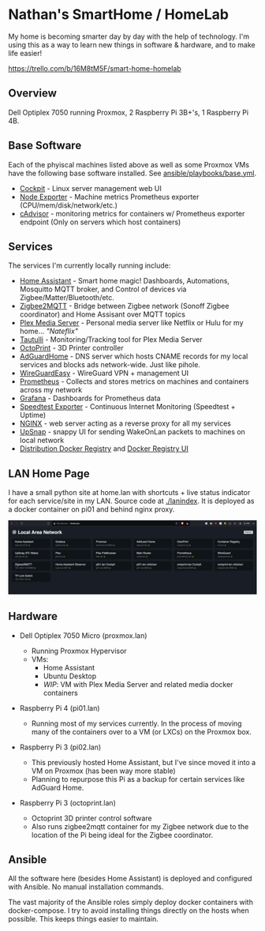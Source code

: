 # Nathan's SmartHome / HomeLab

My home is becoming smarter day by day with the help of technology. I'm using this as a way to learn new things in software & hardware, and to make life easier!

https://trello.com/b/16M8tM5F/smart-home-homelab

## Overview

Dell Optiplex 7050 running Proxmox, 2 Raspberry Pi 3B+'s, 1 Raspberry Pi 4B.

## Base Software

Each of the phyiscal machines listed above as well as some Proxmox VMs have the following base software installed. See [ansible/playbooks/base.yml](./ansible/playbooks/base.yml).

* [Cockpit](https://cockpit-project.org/) - Linux server management web UI
* [Node Exporter](https://github.com/prometheus/node_exporter) - Machine metrics Prometheus exporter (CPU/mem/disk/network/etc.)
* [cAdvisor](https://github.com/google/cadvisor) - monitoring metrics for containers w/ Prometheus exporter endpoint (Only on servers which host containers)

## Services

The services I'm currently locally running include:

- [Home Assistant](https://www.home-assistant.io/) - Smart home magic! Dashboards, Automations, Mosquitto MQTT broker, and Control of devices via Zigbee/Matter/Bluetooth/etc.
- [Zigbee2MQTT](https://www.zigbee2mqtt.io/) - Bridge between Zigbee network (Sonoff Zigbee coordinator) and Home Assisant over MQTT topics
- [Plex Media Server](https://www.plex.tv/personal-media-server/) - Personal media server like Netflix or Hulu for my home... _"Nateflix"_
- [Tautulli](https://tautulli.com/) - Monitoring/Tracking tool for Plex Media Server
- [OctoPrint](https://octoprint.org/) - 3D Printer controller 
- [AdGuardHome](https://adguard.com/en/adguard-home/overview.html) - DNS server which hosts CNAME records for my local services and blocks ads network-wide. Just like pihole.
- [WireGuardEasy](https://github.com/wg-easy/wg-easy) - WireGuard VPN + management UI
- [Prometheus](https://prometheus.io/) - Collects and stores metrics on machines and containers across my network
- [Grafana](https://grafana.com/) - Dashboards for Prometheus data
- [Speedtest Exporter](https://github.com/MiguelNdeCarvalho/speedtest-exporter) - Continuous Internet Monitoring (Speedtest + Uptime)
- [NGINX](https://www.nginx.com/) - web server acting as a reverse proxy for all my services
- [UpSnap](https://github.com/seriousm4x/UpSnap) - snappy UI for sending WakeOnLan packets to machines on local network
- [Distribution Docker Registry](https://hub.docker.com/_/registry) and [Docker Registry UI](https://github.com/Joxit/docker-registry-ui)

## LAN Home Page

I have a small python site at home.lan with shortcuts + live status indicator for each service/site in my LAN. Source code at [./lanindex](./lanindex). It is deployed as a docker container on pi01 and behind nginx proxy.

<img width="1680" alt="Screenshot 2024-03-17 at 10 46 29 PM" src="./lanindex/docs/screenshot.png">


## Hardware


- Dell Optiplex 7050 Micro (proxmox.lan)
  - Running Proxmox Hypervisor
  - VMs:
    - Home Assistant
    - Ubuntu Desktop
    - _WIP_: VM with Plex Media Server and related media docker containers

- Raspberry Pi 4 (pi01.lan)
  - Running most of my services currently. In the process of moving many of the containers over to a VM (or LXCs) on the Proxmox box.

- Raspberry Pi 3 (pi02.lan)
  - This previously hosted Home Assistant, but I've since moved it into a VM on Proxmox (has been way more stable)
  - Planning to repurpose this Pi as a backup for certain services like AdGuard Home.

- Raspberry Pi 3 (octoprint.lan)
  - Octoprint 3D printer control software
  - Also runs zigbee2mqtt container for my Zigbee network due to the location of the Pi being ideal for the Zigbee coordinator.

## Ansible

All the software here (besides Home Assistant) is deployed and configured with Ansible. No manual installation commands.

The vast majority of the Ansible roles simply deploy docker containers with docker-compose. I try to avoid installing things directly on the hosts when possible. This keeps things easier to maintain.
